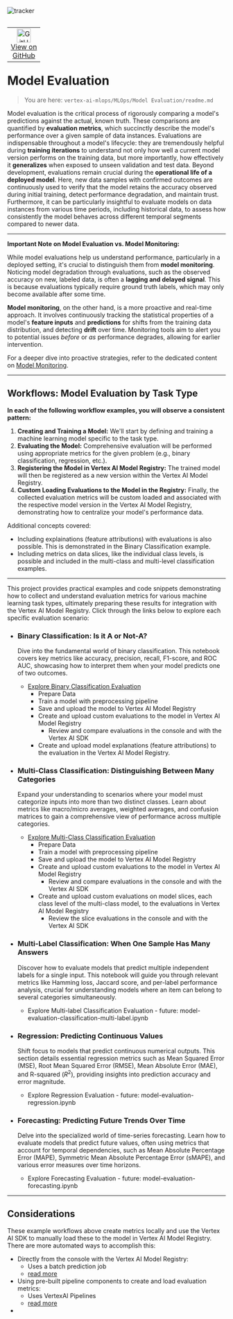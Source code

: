 ![tracker](https://us-central1-vertex-ai-mlops-369716.cloudfunctions.net/pixel-tracking?path=statmike%2Fvertex-ai-mlops%2FMLOps%2FModel+Evaluation&file=readme.md)
<!--- header table --->
<table align="left">     
  <td style="text-align: center">
    <a href="https://github.com/statmike/vertex-ai-mlops/blob/main/MLOps/Model%20Evaluation/readme.md">
      <img width="32px" src="https://www.svgrepo.com/download/217753/github.svg" alt="GitHub logo">
      <br>View on<br>GitHub
    </a>
  </td>
</table><br/><br/><br/><br/>

---
# Model Evaluation

> You are here: `vertex-ai-mlops/MLOps/Model Evaluation/readme.md`

Model evaluation is the critical process of rigorously comparing a model's predictions against the actual, known truth. These comparisons are quantified by **evaluation metrics**, which succinctly describe the model's performance over a given sample of data instances. Evaluations are indispensable throughout a model's lifecycle: they are tremendously helpful during **training iterations** to understand not only how well a current model version performs on the training data, but more importantly, how effectively it **generalizes** when exposed to unseen validation and test data. Beyond development, evaluations remain crucial during the **operational life of a deployed model**. Here, new data samples with confirmed outcomes are continuously used to verify that the model retains the accuracy observed during initial training, detect performance degradation, and maintain trust. Furthermore, it can be particularly insightful to evaluate models on data instances from various time periods, including historical data, to assess how consistently the model behaves across different temporal segments compared to newer data.

---

**Important Note on Model Evaluation vs. Model Monitoring:**

While model evaluations help us understand performance, particularly in a deployed setting, it's crucial to distinguish them from **model monitoring**. Noticing model degradation through evaluations, such as the observed accuracy on new, labeled data, is often a **lagging and delayed signal**. This is because evaluations typically require ground truth labels, which may only become available after some time.

**Model monitoring**, on the other hand, is a more proactive and real-time approach. It involves continuously tracking the statistical properties of a model's **feature inputs** and **predictions** for shifts from the training data distribution, and detecting **drift** over time. Monitoring tools aim to alert you to potential issues *before* or *as* performance degrades, allowing for earlier intervention.

For a deeper dive into proactive strategies, refer to the dedicated content on [Model Monitoring](../Model%20Monitoring/readme.md).

---

## Workflows: Model Evaluation by Task Type

**In each of the following workflow examples, you will observe a consistent pattern:**

1.  **Creating and Training a Model:** We'll start by defining and training a machine learning model specific to the task type.
2.  **Evaluating the Model:** Comprehensive evaluation will be performed using appropriate metrics for the given problem (e.g., binary classification, regression, etc.).
3.  **Registering the Model in Vertex AI Model Registry:** The trained model will then be registered as a new version within the Vertex AI Model Registry.
4.  **Custom Loading Evaluations to the Model in the Registry:** Finally, the collected evaluation metrics will be custom loaded and associated with the respective model version in the Vertex AI Model Registry, demonstrating how to centralize your model's performance data.
  
Additional concepts covered:
- Including explainations (feature attributions) with evaluations is also possible.  This is demonstrated in the Binary Classification example.
- Including metrics on data slices, like the individual class levels, is possible and included in the multi-class and multi-level classification examples.


---

This project provides practical examples and code snippets demonstrating how to collect and understand evaluation metrics for various machine learning task types, ultimately preparing these results for integration with the Vertex AI Model Registry. Click through the links below to explore each specific evaluation scenario:

* ### Binary Classification: Is it A or Not-A?
    Dive into the fundamental world of binary classification. This notebook covers key metrics like accuracy, precision, recall, F1-score, and ROC AUC, showcasing how to interpret them when your model predicts one of two outcomes.
    * [Explore Binary Classification Evaluation](model-evaluation-classification-binary.ipynb)
      * Prepare Data
      * Train a model with preprocessing pipeline
      * Save and upload the model to Vertex AI Model Registry
      * Create and upload custom evaluations to the model in Vertex AI Model Registry
        * Review and compare evaluations in the console and with the Vertex AI SDK
      * Create and upload model explanations (feature attributions) to the evaluation in the Vertex AI Model Registry.

* ### Multi-Class Classification: Distinguishing Between Many Categories
    Expand your understanding to scenarios where your model must categorize inputs into more than two distinct classes. Learn about metrics like macro/micro averages, weighted averages, and confusion matrices to gain a comprehensive view of performance across multiple categories.
    * [Explore Multi-Class Classification Evaluation](model-evaluation-classification-multi-class.ipynb)
      * Prepare Data
      * Train a model with preprocessing pipeline
      * Save and upload the model to Vertex AI Model Registry
      * Create and upload custom evaluations to the model in Vertex AI Model Registry
        * Review and compare evaluations in the console and with the Vertex AI SDK
      * Create and upload custom evaluations on model slices, each class level of the multi-class model, to the evaluations in Vertex AI Model Registry
        * Review the slice evaluations in the console and with the Vertex AI SDK

* ### Multi-Label Classification: When One Sample Has Many Answers
    Discover how to evaluate models that predict multiple independent labels for a single input. This notebook will guide you through relevant metrics like Hamming loss, Jaccard score, and per-label performance analysis, crucial for understanding models where an item can belong to several categories simultaneously.
    * Explore Multi-label Classification Evaluation - future: model-evaluation-classification-multi-label.ipynb

* ### Regression: Predicting Continuous Values
    Shift focus to models that predict continuous numerical outputs. This section details essential regression metrics such as Mean Squared Error (MSE), Root Mean Squared Error (RMSE), Mean Absolute Error (MAE), and R-squared ($R^2$), providing insights into prediction accuracy and error magnitude.
    * Explore Regression Evaluation - future: model-evaluation-regression.ipynb

* ### Forecasting: Predicting Future Trends Over Time
    Delve into the specialized world of time-series forecasting. Learn how to evaluate models that predict future values, often using metrics that account for temporal dependencies, such as Mean Absolute Percentage Error (MAPE), Symmetric Mean Absolute Percentage Error (sMAPE), and various error measures over time horizons.
    * Explore Forecasting Evaluation - future: model-evaluation-forecasting.ipynb

---
## Considerations

These example workflows above create metrics locally and use the Vertex AI SDK to manually load these to the model in Vertex AI Model Registry.  There are more automated ways to accomplish this:
- Directly from the console with the Vertex AI Model Registry:
  - Uses a batch prediction job
  - [read more](https://cloud.google.com/vertex-ai/docs/evaluation/using-model-evaluation#create_an_evaluation)
-  Using pre-built pipeline components to create and load evaluation metrics:
   - Uses VertexAI Pipelines
   - [read more](https://cloud.google.com/vertex-ai/docs/pipelines/gcpc-list#modeleval_components)
- 